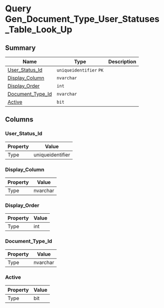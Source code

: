 # Query Gen_Document_Type_User_Statuses_Table_Look_Up


## Summary

| Name | Type | Description |
| - | - | --- |
|[User_Status_Id](#user_status_id)|`uniqueidentifier` `PK`||
|[Display_Column](#display_column)|`nvarchar` ||
|[Display_Order](#display_order)|`int` ||
|[Document_Type_Id](#document_type_id)|`nvarchar` ||
|[Active](#active)|`bit` ||

## Columns

### User_Status_Id

| Property | Value |
| - | - |
|Type|uniqueidentifier|

### Display_Column

| Property | Value |
| - | - |
|Type|nvarchar|

### Display_Order

| Property | Value |
| - | - |
|Type|int|

### Document_Type_Id

| Property | Value |
| - | - |
|Type|nvarchar|

### Active

| Property | Value |
| - | - |
|Type|bit|



